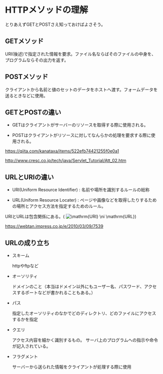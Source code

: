 # HTTPメソッドの理解
とりあえずGETとPOSTさえ知っておけばよさそう。

## GETメソッド
URI(後述)で指定された情報を要求。ファイル名ならばそのファイルの中身を、プログラムならその出力を返す。

## POSTメソッド 
クライアントから名前と値のセットのデータをホストへ渡す。フォームデータを送るときなどに使用。
## GETとPOSTの違い
- GETはクライアントがサーバーのリソースを取得する際に使用される。

- POSTはクライアントがリソースに対してなんらかの処理を要求する際に使用される。

https://qiita.com/kanataxa/items/522efb74421255f0e0a1

http://www.cresc.co.jp/tech/java/Servlet_Tutorial/Att_02.htm
## URLとURIの違い
+ URI(Uniform Resource Identifier) : 名前や場所を識別するルールの総称

+ URL(Uniform Resource Locater)    : ページや画像などを取得したりするための場所とアクセス方法を指定するためのルール。

URIとURLは包含関係にある。(
<img src=
"https://render.githubusercontent.com/render/math?math=%5Cdisplaystyle+%5Cmathrm%7BURI%7D+%5Cni+%5Cmathrm%7BURL%7D" 
alt="\mathrm{URI} \ni \mathrm{URL}">)

https://webtan.impress.co.jp/e/2010/03/09/7539

## URLの成り立ち
- スキーム

  httpやftpなど

- オーソリティ

  ドメインのこと（本当はドメイン以外にもユーザー名、パスワード、アクセスするポートなどが書かれることもある。）

- パス

  指定したオーソリティのなかでどのディレクトリ、どのファイルにアクセスするかを指定

- クエリ

  アクセス内容を細かく識別するもの。
  サーバ上のプログラムへの指示や命令が記入されている。

- フラグメント

  サーバーから送られた情報をクライアントが処理する際に使用
